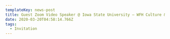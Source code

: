 ```yaml
---
templateKey: news-post
title: Guest Zoom Video Speaker @ Iowa State University — WFH Culture & Design
date: 2020-03-20T04:58:14.766Z
tags:
  - Invitation
---
```

